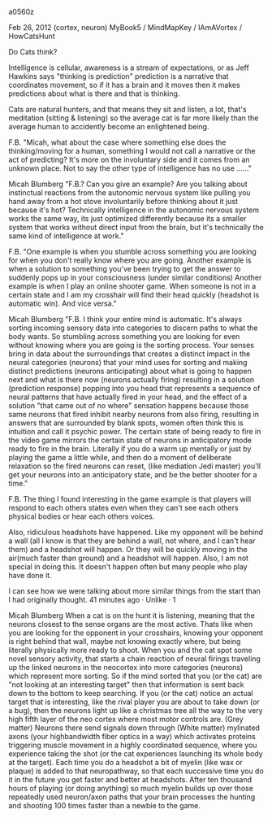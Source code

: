 a0560z

Feb 26, 2012
(cortex, neuron)
MyBook5 / MindMapKey / IAmAVortex / HowCatsHunt

Do Cats think?

Intelligence is cellular, awareness is a stream of expectations, or as Jeff Hawkins says "thinking is prediction" prediction is a narrative that coordinates movement, so if it has a brain and it moves then it makes predictions about what is there and that is thinking.

Cats are natural hunters, and that means they sit and listen, a lot, that's meditation (sitting & listening) so the average cat is far more likely than the average human to accidently become an enlightened being.

F.B. 
"Micah, what about the case where something else does the thinking/moving for a human, something I would not call a narrative or the act of predicting? It's more on the involuntary side and it comes from an unknown place. Not to say the other type of intelligence has no use ......"

Micah Blumberg
"F.B.? Can you give an example? Are you talking about instinctual reactions from the autonomic nervous system like pulling you hand away from a hot stove involuntarily before thinking about it just because it's hot? Technically intelligence in the autonomic nervous system works the same way, its just optimized differently because its a smaller system that works without direct input from the brain, but it's technically the same kind of intelligence at work."

F.B. 
"One example is when you stumble across something you are looking for when you don't really know where you are going.
Another example is when a solution to something you've been trying to get the answer to suddenly pops up in your consciousness (under similar conditions)
Another example is when I play an online shooter game. When someone is not in a certain state and I am my crosshair will find their head quickly (headshot is automatic win). And vice versa."

Micah Blumberg
"F.B. I think your entire mind is automatic. It's always sorting incoming sensory data into categories to discern paths to what the body wants. So stumbling across something you are looking for even without knowing where you are going is the sorting process. Your senses bring in data about the surroundings that creates a distinct impact in the neural categories (neurons) that your mind uses for sorting and making distinct predictions (neurons anticipating) about what is going to happen next and what is there now (neurons actually firing) resulting in a solution (prediction response) popping into you head that represents a sequence of neural patterns that have actually fired in your head, and the effect of a solution "that came out of no where" sensation happens because those same neurons that fired inhibit nearby neurons from also firing, resulting in answers that are surrounded by blank spots, women often think this is intuition and call it psychic power. The certain state of being ready to fire in the video game mirrors the certain state of neurons in anticipatory mode ready to fire in the brain. Literally if you do a warm up mentally or just by playing the game a little while, and then do a moment of deliberate relaxation so the fired neurons can reset, (like mediation Jedi master) you'll get your neurons into an anticipatory state, and be the better shooter for a time."

F.B. 
The thing I found interesting in the game example is that players will respond to each others states even when they can't see each others physical bodies or hear each others voices.

Also, ridiculous headshots have happened. Like my opponent will be behind a wall (all I know is that they are behind a wall, not where, and I can't hear them) and a headshot will happen. Or they will be quickly moving in the air(much faster than ground) and a headshot will happen. Also, I am not special in doing this. It doesn't happen often but many people who play have done it.

I can see how we were talking about more similar things from the start than I had originally thought.
41 minutes ago · Unlike ·  1

Micah Blumberg
When a cat is on the hunt it is listening, meaning that the neurons closest to the sense organs are the most active. Thats like when you are looking for the opponent in your crosshairs, knowing your opponent is right behind that wall, maybe not knowing exactly where, but being literally physically more ready to shoot. When you and the cat spot some novel sensory activity, that starts a chain reaction of neural firings traveling up the linked neurons in the neocortex into more categories (neurons) which represent more sorting. So if the mind sorted that you (or the cat) are "not looking at an interesting target" then that information is sent back down to the bottom to keep searching. If you (or the cat) notice an actual target that is interesting, like the rival player you are about to take down (or a bug), then the neurons light up like a christmas tree all the way to the very high fifth layer of the neo cortex where most motor controls are. (Grey matter) Neurons there send signals down through (White matter) mylinated axons (your highbandwidth fiber optics in a way) which activates proteins triggering muscle movement in a highly coordinated sequence, where you experience taking the shot (or the cat experiences launching its whole body at the target). Each time you do a headshot a bit of myelin (like wax or plaque) is added to that neuropathway, so that each successive time you do it in the future you get faster and better at headshots. After ten thousand hours of playing (or doing anything) so much myelin builds up over those repeatedly used neuron/axon paths that your brain processes the hunting and shooting 100 times faster than a newbie to the game.
